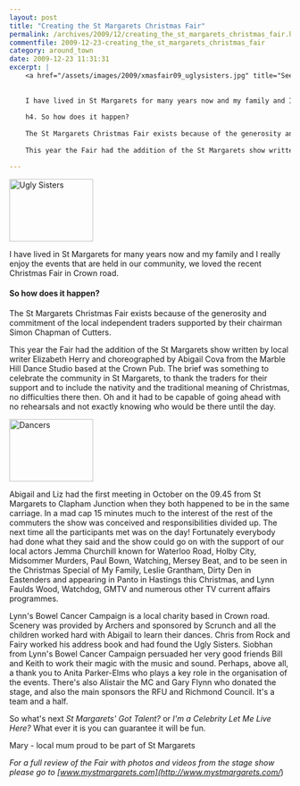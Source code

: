 ```yaml
---
layout: post
title: "Creating the St Margarets Christmas Fair"
permalink: /archives/2009/12/creating_the_st_margarets_christmas_fair.html
commentfile: 2009-12-23-creating_the_st_margarets_christmas_fair
category: around_town
date: 2009-12-23 11:31:31
excerpt: |
    <a href="/assets/images/2009/xmasfair09_uglysisters.jpg" title="See larger version of - Ugly Sisters"><img src="/assets/images/2009/xmasfair09_uglysisters_thumb.jpg" width="150" height="112" alt="Ugly Sisters" class="photo right" /></a>
    
    
    I have lived in St Margarets for many years now and my family and I really enjoy the events that are held in our community, we loved the recent Christmas Fair in Crown road.
    
    h4. So how does it happen?
    
    The St Margarets Christmas Fair exists because of the generosity and commitment of the local independent traders supported by their chairman Simon Chapman of Cutters.
    
    This year the Fair had the addition of the St Margarets show written by local writer Elizabeth Herry and choreographed by Abigail Cova from the Marble Hill Dance Studio based at the Crown Pub. The brief was something to celebrate the community in St Margarets, to thank the traders for their support and to include the nativity and the traditional meaning of Christmas, no difficulties there then. Oh and it had to be capable of going ahead with no rehearsals and not exactly knowing who would be there until the day.

---
```


<a href="/assets/images/2009/xmasfair09_uglysisters.jpg" title="See larger version of - Ugly Sisters"><img src="/assets/images/2009/xmasfair09_uglysisters_thumb.jpg" width="150" height="112" alt="Ugly Sisters" class="photo right" /></a>

I have lived in St Margarets for many years now and my family and I really enjoy the events that are held in our community, we loved the recent Christmas Fair in Crown road.

#### So how does it happen?

The St Margarets Christmas Fair exists because of the generosity and commitment of the local independent traders supported by their chairman Simon Chapman of Cutters.

This year the Fair had the addition of the St Margarets show written by local writer Elizabeth Herry and choreographed by Abigail Cova from the Marble Hill Dance Studio based at the Crown Pub. The brief was something to celebrate the community in St Margarets, to thank the traders for their support and to include the nativity and the traditional meaning of Christmas, no difficulties there then. Oh and it had to be capable of going ahead with no rehearsals and not exactly knowing who would be there until the day.

<a href="/assets/images/2009/xmasfair09_dancers.jpg" title="See larger version of - Dancers"><img src="/assets/images/2009/xmasfair09_dancers_thumb.jpg" width="150" height="112" alt="Dancers" class="photo right" /></a>

Abigail and Liz had the first meeting in October on the 09.45 from St Margarets to Clapham Junction when they both happened to be in the same carriage. In a mad cap 15 minutes much to the interest of the rest of the commuters the show was conceived and responsibilities divided up. The next time all the participants met was on the day! Fortunately everybody had done what they said and the show could go on with the support of our local actors Jemma Churchill known for Waterloo Road, Holby City, Midsommer Murders, Paul Bown, Watching, Mersey Beat, and to be seen in the Christmas Special of My Family, Leslie Grantham, Dirty Den in Eastenders and appearing in Panto in Hastings this Christmas, and Lynn Faulds Wood, Watchdog, GMTV and numerous other TV current affairs programmes.

Lynn's Bowel Cancer Campaign is a local charity based in Crown road. Scenery was provided by Archers and sponsored by Scrunch and all the children worked hard with Abigail to learn their dances. Chris from Rock and Fairy worked his address book and had found the Ugly Sisters. Siobhan from Lynn's Bowel Cancer Campaign persuaded her very good friends Bill and Keith to work their magic with the music and sound. Perhaps, above all, a thank you to Anita Parker-Elms who plays a key role in the organisation of the events. There's also Alistair the MC and Gary Flynn who donated the stage, and also the main sponsors the RFU and Richmond Council. It's a team and a half.

So what's next *St Margarets' Got Talent?* or *I'm a Celebrity Let Me Live Here?* What ever it is you can guarantee it will be fun.

Mary - local mum proud to be part of St Margarets

<em>For a full review of the Fair with photos and videos from the stage show please go to [www.mystmargarets.com](http://www.mystmargarets.com/</em>)
